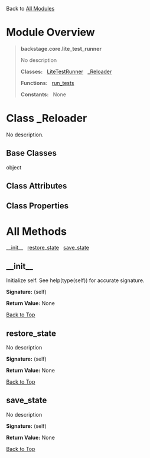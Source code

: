 Back to [All Modules](https://github.com/pyrustic/backstage/blob/master/docs/modules/README.md#readme)

# Module Overview

> **backstage.core.lite\_test\_runner**
> 
> No description
>
> **Classes:** &nbsp; [LiteTestRunner](https://github.com/pyrustic/backstage/blob/master/docs/modules/content/backstage.core.lite_test_runner/content/classes/LiteTestRunner.md#class-litetestrunner) &nbsp; [\_Reloader](https://github.com/pyrustic/backstage/blob/master/docs/modules/content/backstage.core.lite_test_runner/content/classes/_Reloader.md#class-_reloader)
>
> **Functions:** &nbsp; [run\_tests](https://github.com/pyrustic/backstage/blob/master/docs/modules/content/backstage.core.lite_test_runner/content/functions.md#run_tests)
>
> **Constants:** &nbsp; None

# Class _Reloader
No description.

## Base Classes
object

## Class Attributes


## Class Properties


# All Methods
[\_\_init\_\_](#__init__) &nbsp; [restore\_state](#restore_state) &nbsp; [save\_state](#save_state)

## \_\_init\_\_
Initialize self.  See help(type(self)) for accurate signature.



**Signature:** (self)



**Return Value:** None

[Back to Top](#module-overview)


## restore\_state
No description



**Signature:** (self)



**Return Value:** None

[Back to Top](#module-overview)


## save\_state
No description



**Signature:** (self)



**Return Value:** None

[Back to Top](#module-overview)



